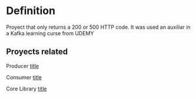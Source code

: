 # Definition
Proyect that only returns a 200 or 500 HTTP code.
It was used an auxiliar in a Kafka learning curse from UDEMY

## Proyects related
Producer
[title]([https://www.example.com](https://github.com/hugotb88/ProductsRepository))

Consumer
[title](https://github.com/hugotb88/EmailNotificationService)

Core Library
[title](https://github.com/hugotb88/coreKafkaLibrary)
